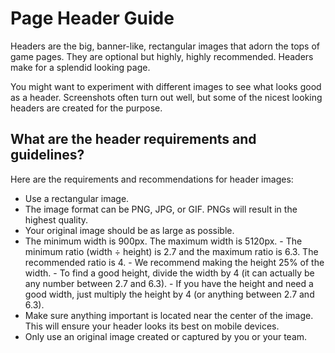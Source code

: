 # Page Header Guide

Headers are the big, banner-like, rectangular images that adorn the tops of game pages. They are optional but highly, highly recommended. Headers make for a splendid looking page.

You might want to experiment with different images to see what looks good as a header. Screenshots often turn out well, but some of the nicest looking headers are created for the purpose.

## What are the header requirements and guidelines?

Here are the requirements and recommendations for header images:

- Use a rectangular image.
- The image format can be PNG, JPG, or GIF. PNGs will result in the highest quality.
- Your original image should be as large as possible.
- The minimum width is 900px. The maximum width is 5120px. - The minimum ratio (width ÷ height) is 2.7 and the maximum ratio is 6.3. The recommended ratio is 4. - We recommend making the height 25% of the width. - To find a good height, divide the width by 4 (it can actually be any number between 2.7 and 6.3). - If you have the height and need a good width, just multiply the height by 4 (or anything between 2.7 and 6.3).
- Make sure anything important is located near the center of the image. This will ensure your header looks its best on mobile devices.
- Only use an original image created or captured by you or your team.
